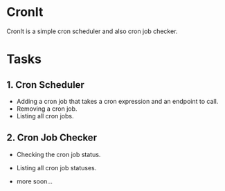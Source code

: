 # CronIt

CronIt is a simple cron scheduler and also cron job checker.

# Tasks

## 1. Cron Scheduler
- Adding a cron job that takes a cron expression and an endpoint to call.
- Removing a cron job.
- Listing all cron jobs.

## 2. Cron Job Checker
- Checking the cron job status.
- Listing all cron job statuses.



- more soon...